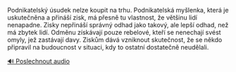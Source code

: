 
Podnikatelský úsudek nelze koupit na trhu. Podnikatelská myšlenka, která je uskutečněna a přináší zisk, má přesně tu vlastnost, že většinu lidí nenapadne. Zisky nepřináší správný odhad jako takový, ale lepší odhad, než má zbytek lidí. Odměnu získávají pouze rebelové, kteří se nenechají svést omyly, jež zastávají davy. Ziskům dává vzniknout skutečnost, že se někdo připravil na budoucnost v situaci, kdy to ostatní dostatečně neudělali.

[🔊 Poslechnout audio](/data/7-paragraphs/audio/chapter_169/para_012-Podnikatelsk-sudek-nelze-koupit-na-trhu-Podnika.mp3)
